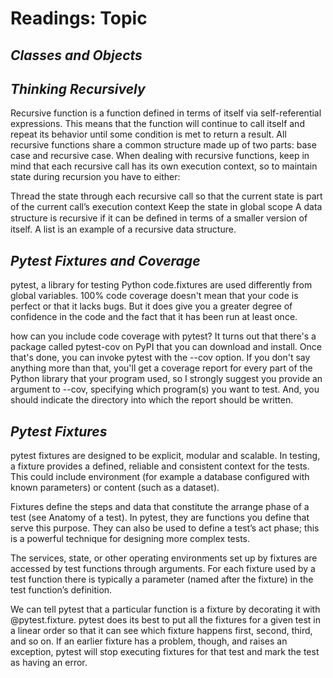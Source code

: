 # Readings: Topic
## ***Classes and Objects*** 

## ***Thinking Recursively***
 Recursive function is a function defined in terms of itself via self-referential expressions.
 This means that the function will continue to call itself and repeat its behavior until some condition is met to return a result. All recursive functions share a common structure made up of two parts: base case and recursive case.
 When dealing with recursive functions, keep in mind that each recursive call has its own execution context, so to maintain state during recursion you have to either:

Thread the state through each recursive call so that the current state is part of the current call’s execution context
Keep the state in global scope
A data structure is recursive if it can be deﬁned in terms of a smaller version of itself. A list is an example of a recursive data structure.

## ***Pytest Fixtures and Coverage*** 
 pytest, a library for testing Python code.fixtures are used differently from global variables. 
 100% code coverage doesn't mean that your code is perfect or that it lacks bugs. But it does give you a greater degree of confidence in the code and the fact that it has been run at least once.

 how can you include code coverage with pytest? It turns out that there's a package called pytest-cov on PyPI that you can download and install. Once that's done, you can invoke pytest with the --cov option. If you don't say anything more than that, you'll get a coverage report for every part of the Python library that your program used, so I strongly suggest you provide an argument to --cov, specifying which program(s) you want to test. And, you should indicate the directory into which the report should be written.

## ***Pytest Fixtures***
 pytest fixtures are designed to be explicit, modular and scalable.
 In testing, a fixture provides a defined, reliable and consistent context for the tests. This could include environment (for example a database configured with known parameters) or content (such as a dataset).

Fixtures define the steps and data that constitute the arrange phase of a test (see Anatomy of a test). In pytest, they are functions you define that serve this purpose. They can also be used to define a test’s act phase; this is a powerful technique for designing more complex tests.

The services, state, or other operating environments set up by fixtures are accessed by test functions through arguments. For each fixture used by a test function there is typically a parameter (named after the fixture) in the test function’s definition.

We can tell pytest that a particular function is a fixture by decorating it with @pytest.fixture.
pytest does its best to put all the fixtures for a given test in a linear order so that it can see which fixture happens first, second, third, and so on. If an earlier fixture has a problem, though, and raises an exception, pytest will stop executing fixtures for that test and mark the test as having an error.

